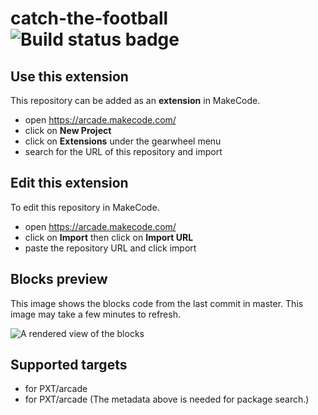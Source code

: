 # catch-the-football ![Build status badge](https://github.com/zarmath/catch-the-football/workflows/MakeCode/badge.svg)



## Use this extension

This repository can be added as an **extension** in MakeCode.

* open https://arcade.makecode.com/
* click on **New Project**
* click on **Extensions** under the gearwheel menu
* search for the URL of this repository and import

## Edit this extension

To edit this repository in MakeCode.

* open https://arcade.makecode.com/
* click on **Import** then click on **Import URL**
* paste the repository URL and click import

## Blocks preview

This image shows the blocks code from the last commit in master.
This image may take a few minutes to refresh.

![A rendered view of the blocks](https://github.com/zarmath/catch-the-football/raw/master/.makecode/blocks.png)

## Supported targets

* for PXT/arcade
* for PXT/arcade
(The metadata above is needed for package search.)


